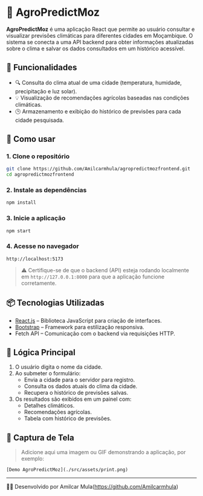 # 🌾 AgroPredictMoz

**AgroPredictMoz** é uma aplicação React que permite ao usuário consultar e visualizar previsões climáticas para diferentes cidades em Moçambique. O sistema se conecta a uma API backend para obter informações atualizadas sobre o clima e salvar os dados consultados em um histórico acessível.

## 🔧 Funcionalidades

- 🔍 Consulta do clima atual de uma cidade (temperatura, humidade, precipitação e luz solar).
- 💡 Visualização de recomendações agrícolas baseadas nas condições climáticas.
- 🕒 Armazenamento e exibição do histórico de previsões para cada cidade pesquisada.

## 🚀 Como usar

### 1. Clone o repositório

```bash
git clone https://github.com/Amilcarmhula/agropredictmozfrontend.git
cd agropredictmozfrontend
```

### 2. Instale as dependências

```bash
npm install
```

### 3. Inicie a aplicação

```bash
npm start
```

### 4. Acesse no navegador

```
http://localhost:5173
```

> ⚠️ Certifique-se de que o backend (API) esteja rodando localmente em `http://127.0.0.1:8000` para que a aplicação funcione corretamente.

## 📦 Tecnologias Utilizadas

- [React.js](https://reactjs.org/) – Biblioteca JavaScript para criação de interfaces.
- [Bootstrap](https://getbootstrap.com/) – Framework para estilização responsiva.
- Fetch API – Comunicação com o backend via requisições HTTP.

## 🧠 Lógica Principal

1. O usuário digita o nome da cidade.
2. Ao submeter o formulário:
   - Envia a cidade para o servidor para registro.
   - Consulta os dados atuais do clima da cidade.
   - Recupera o histórico de previsões salvas.
3. Os resultados são exibidos em um painel com:
   - Detalhes climáticos.
   - Recomendações agrícolas.
   - Tabela com histórico de previsões.

## 📸 Captura de Tela 

> Adicione aqui uma imagem ou GIF demonstrando a aplicação, por exemplo:

```
[Demo AgroPredictMoz](./src/assets/print.png)
```

---

👨‍💻 Desenvolvido por Amilcar Mula(https://github.com/Amilcarmhula)